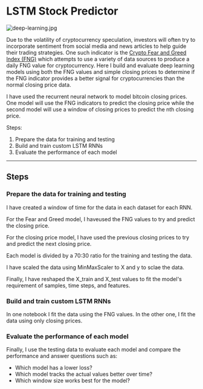 # LSTM Stock Predictor

![deep-learning.jpg](Images/deep-learning.jpg)

Due to the volatility of cryptocurrency speculation, investors will often try to incorporate sentiment from social media and news articles to help guide their trading strategies. One such indicator is the [Crypto Fear and Greed Index (FNG)](https://alternative.me/crypto/fear-and-greed-index/) which attempts to use a variety of data sources to produce a daily FNG value for cryptocurrency. Here I build and evaluate deep learning models using both the FNG values and simple closing prices to determine if the FNG indicator provides a better signal for cryptocurrencies than the normal closing price data.

I have used the recurrent neural network to model bitcoin closing prices. One model will use the FNG indicators to predict the closing price while the second model will use a window of closing prices to predict the nth closing price.

Steps:
1. Prepare the data for training and testing
2. Build and train custom LSTM RNNs
3. Evaluate the performance of each model
-------

## Steps

### Prepare the data for training and testing

I have created a window of time for the data in each dataset for each RNN. 

For the Fear and Greed model, I haveused the FNG values to try and predict the closing price.

For the closing price model, I have used the previous closing prices to try and predict the next closing price. 

Each model is divided by a 70:30 ratio for the training and testing the data. 

I have scaled the data using MinMaxScaler to X and y to sclae the data. 

Finally, I have reshaped the X_train and X_test values to fit the model's requirement of samples, time steps, and features. 


### Build and train custom LSTM RNNs

In one notebook I fit the data using the FNG values. In the other one, I fit the data using only closing prices.

### Evaluate the performance of each model

Finally, I use the testing data to evaluate each model and compare the performance and answer questions such as:

- Which model has a lower loss?
- Which model tracks the actual values better over time?
- Which window size works best for the model?
